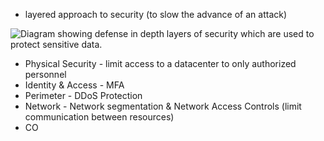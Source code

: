 - layered approach to security (to slow the advance of an attack)

![Diagram showing defense in depth layers of security which are used to protect sensitive data.](https://learn.microsoft.com/en-us/training/wwl-sci/describe-security-concepts-methodologies/media/4-defense-depth.png)
- Physical Security - limit access to a datacenter to only authorized personnel
- Identity & Access - MFA
- Perimeter - DDoS Protection
- Network - Network segmentation & Network Access Controls (limit communication between resources)
- CO